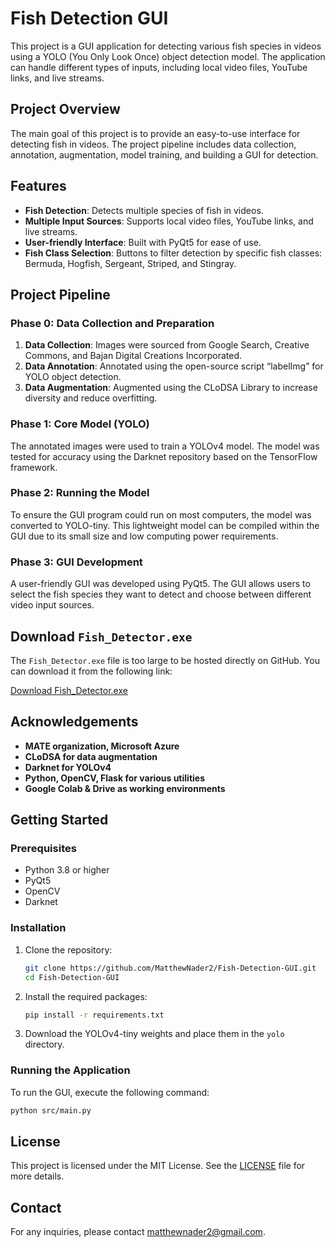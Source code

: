 # Fish Detection GUI

This project is a GUI application for detecting various fish species in videos using a YOLO (You Only Look Once) object detection model. The application can handle different types of inputs, including local video files, YouTube links, and live streams.

## Project Overview

The main goal of this project is to provide an easy-to-use interface for detecting fish in videos. The project pipeline includes data collection, annotation, augmentation, model training, and building a GUI for detection.

## Features

- **Fish Detection**: Detects multiple species of fish in videos.
- **Multiple Input Sources**: Supports local video files, YouTube links, and live streams.
- **User-friendly Interface**: Built with PyQt5 for ease of use.
- **Fish Class Selection**: Buttons to filter detection by specific fish classes: Bermuda, Hogfish, Sergeant, Striped, and Stingray.

## Project Pipeline

### Phase 0: Data Collection and Preparation

1. **Data Collection**: Images were sourced from Google Search, Creative Commons, and Bajan Digital Creations Incorporated.
2. **Data Annotation**: Annotated using the open-source script “labelImg” for YOLO object detection.
3. **Data Augmentation**: Augmented using the CLoDSA Library to increase diversity and reduce overfitting.

### Phase 1: Core Model (YOLO)

The annotated images were used to train a YOLOv4 model. The model was tested for accuracy using the Darknet repository based on the TensorFlow framework.

### Phase 2: Running the Model

To ensure the GUI program could run on most computers, the model was converted to YOLO-tiny. This lightweight model can be compiled within the GUI due to its small size and low computing power requirements.

### Phase 3: GUI Development

A user-friendly GUI was developed using PyQt5. The GUI allows users to select the fish species they want to detect and choose between different video input sources.

## Download `Fish_Detector.exe`

The `Fish_Detector.exe` file is too large to be hosted directly on GitHub. You can download it from the following link:

[Download Fish_Detector.exe](https://drive.google.com/file/d/1euN73YMddiG7lyQPpD7cEW0hH92Zw1fR/view?usp=drive_link)


## Acknowledgements

- **MATE organization, Microsoft Azure**
- **CLoDSA for data augmentation**
- **Darknet for YOLOv4**
- **Python, OpenCV, Flask for various utilities**
- **Google Colab & Drive as working environments**

## Getting Started

### Prerequisites

- Python 3.8 or higher
- PyQt5
- OpenCV
- Darknet

### Installation

1. Clone the repository:
    ```bash
    git clone https://github.com/MatthewNader2/Fish-Detection-GUI.git
    cd Fish-Detection-GUI
    ```

2. Install the required packages:
    ```bash
    pip install -r requirements.txt
    ```

3. Download the YOLOv4-tiny weights and place them in the `yolo` directory.

### Running the Application

To run the GUI, execute the following command:
```bash
python src/main.py
```

## License

This project is licensed under the MIT License. See the [LICENSE](LICENSE) file for more details.

## Contact

For any inquiries, please contact matthewnader2@gmail.com.
```

